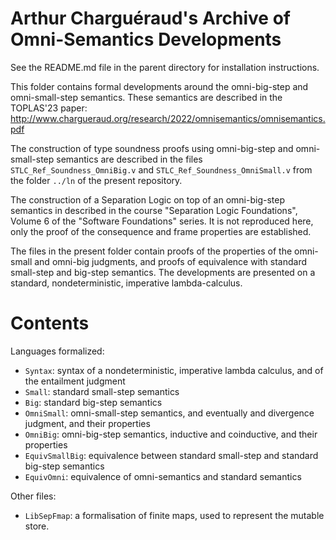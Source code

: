 # Arthur Charguéraud's Archive of Omni-Semantics Developments

See the README.md file in the parent directory for installation instructions.

This folder contains formal developments around the omni-big-step and
omni-small-step semantics. These semantics are described in the TOPLAS'23 paper:
http://www.chargueraud.org/research/2022/omnisemantics/omnisemantics.pdf

The construction of type soundness proofs using omni-big-step and omni-small-step
semantics are described in the files `STLC_Ref_Soundness_OmniBig.v` and
`STLC_Ref_Soundness_OmniSmall.v` from the folder `../ln` of the present
repository.

The construction of a Separation Logic on top of an omni-big-step semantics
in described in the course "Separation Logic Foundations", Volume 6 of the
"Software Foundations" series. It is not reproduced here, only the proof
of the consequence and frame properties are established.

The files in the present folder contain proofs of the properties of the
omni-small and omni-big judgments, and proofs of equivalence with standard
small-step and big-step semantics. The developments are presented on a
standard, nondeterministic, imperative lambda-calculus.


Contents
========

Languages formalized:

- `Syntax`: syntax of a nondeterministic, imperative lambda calculus, and of the entailment judgment
- `Small`: standard small-step semantics
- `Big`: standard big-step semantics
- `OmniSmall`: omni-small-step semantics, and eventually and divergence judgment, and their properties
- `OmniBig`: omni-big-step semantics, inductive and coinductive, and their properties
- `EquivSmallBig`: equivalence between standard small-step and standard big-step semantics
- `EquivOmni`: equivalence of omni-semantics and standard semantics

Other files:

- `LibSepFmap`: a formalisation of finite maps, used to represent the mutable store.

